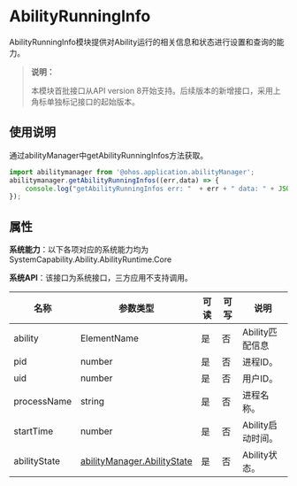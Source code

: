 # AbilityRunningInfo

AbilityRunningInfo模块提供对Ability运行的相关信息和状态进行设置和查询的能力。

> **说明：**
> 
> 本模块首批接口从API version 8开始支持。后续版本的新增接口，采用上角标单独标记接口的起始版本。

## 使用说明

通过abilityManager中getAbilityRunningInfos方法获取。

```js
import abilitymanager from '@ohos.application.abilityManager';
abilitymanager.getAbilityRunningInfos((err,data) => { 
    console.log("getAbilityRunningInfos err: "  + err + " data: " + JSON.stringify(data));
});
```

## 属性

**系统能力**：以下各项对应的系统能力均为SystemCapability.Ability.AbilityRuntime.Core

**系统API**：该接口为系统接口，三方应用不支持调用。

| 名称 | 参数类型 | 可读 | 可写 | 说明 |
| -------- | -------- | -------- | -------- | -------- |
| ability | ElementName | 是 | 否 | Ability匹配信息  | 
| pid | number | 是 | 否 | 进程ID。 | 
| uid | number | 是 | 否 | 用户ID。  | 
| processName | string | 是 | 否 | 进程名称。  | 
| startTime | number | 是 | 否 | Ability启动时间。  | 
| abilityState | [abilityManager.AbilityState](js-apis-abilityManager.md#abilityState) | 是 | 否 | Ability状态。  | 
